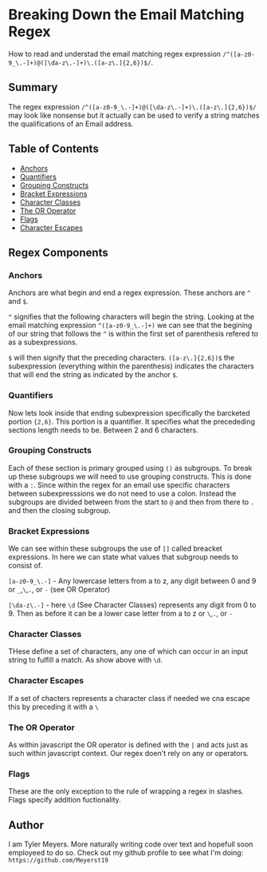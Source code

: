 # Breaking Down the Email Matching Regex

How to read and understad the email matching regex expression `/^([a-z0-9_\.-]+)@([\da-z\.-]+)\.([a-z\.]{2,6})$/`.

## Summary

The regex expression `/^([a-z0-9_\.-]+)@([\da-z\.-]+)\.([a-z\.]{2,6})$/` may look like nonsense but it actually can be used to verify a string matches the qualifications of an Email address.

## Table of Contents

- [Anchors](#anchors)
- [Quantifiers](#quantifiers)
- [Grouping Constructs](#grouping-constructs)
- [Bracket Expressions](#bracket-expressions)
- [Character Classes](#character-classes)
- [The OR Operator](#the-or-operator)
- [Flags](#flags)
- [Character Escapes](#character-escapes)

## Regex Components

### Anchors

Anchors are what begin and end a regex expression. These anchors are `^` and `$`.

`^` signifies that the following characters will begin the string. Looking at the email matching expression `^([a-z0-9_\.-]+)` we can see that the begining of our string that follows the `^` is within the first set of parenthesis refered to as a subexpressions.

`$` will then signify that the preceding characters. `([a-z\.]{2,6})$` the subexpression (everything within the parenthesis) indicates the characters that will end the string as indicated by the anchor `$`.

### Quantifiers

Now lets look inside that ending subexpression specifically the barcketed portion `{2,6}`. This portion is a quantifier. It specifies what the precededing sections length needs to be. Between 2 and 6 characters.

### Grouping Constructs

Each of these section is primary grouped using `()` as subgroups. To break up these subgroups we will need to use grouping constructs. This is done with a `:`. Since within the regex for an email use specific characters between subexpresssions we do not need to use a colon. Instead the subgroups are divided between from the start to `@` and then from there to `.` and then the closing subgroup.

### Bracket Expressions

We can see within these subgroups the use of `[]` called breacket expressions. In here we can state what values that subgroup needs to consist of.

`[a-z0-9_\.-]` - Any lowercase letters from a to z, any digit between 0 and 9 or `_`,`\`,`.`, or `-` (see OR Operator)

`[\da-z\.-]` - here `\d` (See Character Classes) represents any digit from 0 to 9. Then as before it can be a lower case letter from a to z or `\`,`.`, or `-`

### Character Classes

THese define a set of characters, any one of which can occur in an input string to fulfill a match. As show above with `\d`.

### Character Escapes

If a set of chacters represents a character class if needed we cna escape this by preceding it with a `\`

### The OR Operator

As within javascript the OR operator is defined with the `|` and acts just as such within javascript context. Our regex doen't rely on any or operators.

### Flags

These are the only exception to the rule of wrapping a regex in slashes. Flags specify addition fuctionality.

## Author

I am Tyler Meyers. More naturally writing code over text and hopefull soon employeed to do so. Check out my github profile to see what I'm doing: `https://github.com/Meyerst19`
